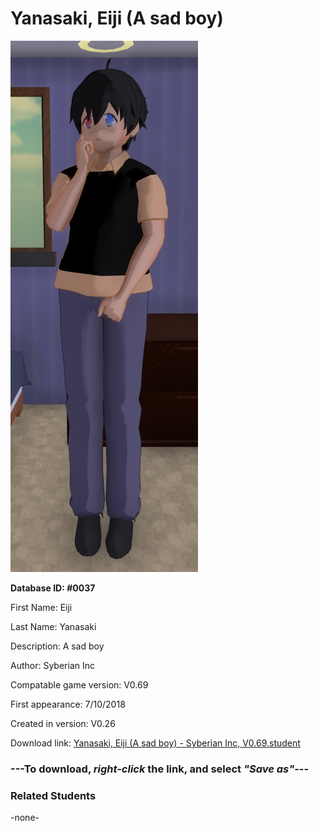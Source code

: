 # Yanasaki, Eiji (A sad boy)

<img src="../../Files/Images/Yanasaki, Eiji (A sad boy).png" title="Yanasaki, Eiji (A sad boy) - Syberian Inc, V0.69">

**Database ID: #0037**

First Name: Eiji

Last Name: Yanasaki

Description: A sad boy

Author: Syberian Inc

Compatable game version: V0.69

First appearance: 7/10/2018

Created in version: V0.26

Download link: <a href="https://raw.githubusercontent.com/Arbiter1223/Daigaku-Gurashi-Custom-Students/master/Files/Student%20Files/Yanasaki%2C%20Eiji%20(A%20sad%20boy)%20-%20Syberian%20Inc%2C%20V0.69.student">Yanasaki, Eiji (A sad boy) - Syberian Inc, V0.69.student</a>

### ---**To download, _right-click_ the link, and select _"Save as"_**---

### Related Students

-none-
